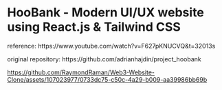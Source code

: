 # HooBank - Modern UI/UX website using React.js & Tailwind CSS

<p>reference: https://www.youtube.com/watch?v=F627pKNUCVQ&t=32013s</p>
<p>original repository: https://github.com/adrianhajdin/project_hoobank</p>



https://github.com/RaymondRaman/Web3-Website-Clone/assets/107023977/0733dc75-c50c-4a29-b009-aa39986bb69b

